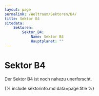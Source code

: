 ```yaml
---
layout: page
permalink: /Weltraum/Sektoren/B4/
title: Sektor B4
sitedata:
    Sektoren:
        Sektor_B4:
            Name: Sektor B4
            Hauptplanet: ""
---
```


# Sektor B4

Der Sektor B4 ist noch nahezu unerforscht.

{% include sektorinfo.md data=page.title %}
